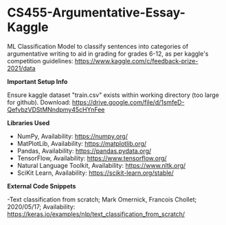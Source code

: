 # CS455-Argumentative-Essay-Kaggle
ML Classification Model to classify sentences into categories of argumentative writing to aid in grading for grades 6-12, as per kaggle's competition guidelines:
https://www.kaggle.com/c/feedback-prize-2021/data

**Important Setup Info**

Ensure kaggle dataset "train.csv" exists within working directory (too large for github).
Download: https://drive.google.com/file/d/1smfeD-QefvbzVDStMNndpmy45cHYnFee

**Libraries Used**

 - NumPy, Availability: https://numpy.org/
 - MatPlotLib, Availability: https://matplotlib.org/
 - Pandas, Availability: https://pandas.pydata.org/
 - TensorFlow, Availability: https://www.tensorflow.org/
 - Natural Language Toolkit, Availability: https://www.nltk.org/
 - SciKit Learn, Availability: https://scikit-learn.org/stable/

**External Code Snippets**

  -Text classification from scratch; Mark Omernick, Francois Chollet; 2020/05/17; Availability: https://keras.io/examples/nlp/text_classification_from_scratch/
